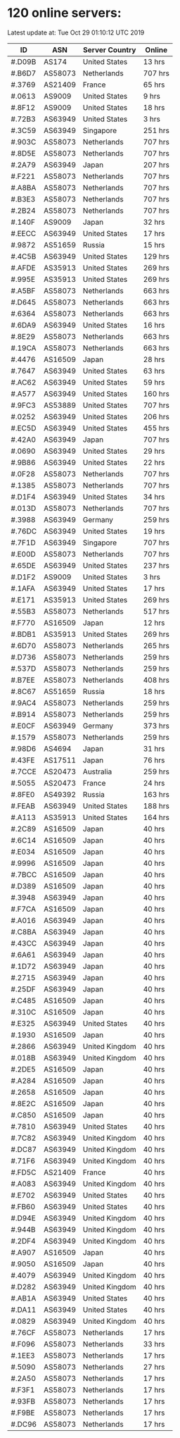 # 120 online servers:

Latest update at: Tue Oct 29 01:10:12 UTC 2019

| ID | ASN | Server Country | Online |
| -- | --- | -------------- | ------ |
| #.D09B | AS174 | United States | 13 hrs |
| #.B6D7 | AS58073 | Netherlands | 707 hrs |
| #.3769 | AS21409 | France | 65 hrs |
| #.0613 | AS9009 | United States | 9 hrs |
| #.8F12 | AS9009 | United States | 18 hrs |
| #.72B3 | AS63949 | United States | 3 hrs |
| #.3C59 | AS63949 | Singapore | 251 hrs |
| #.903C | AS58073 | Netherlands | 707 hrs |
| #.8D5E | AS58073 | Netherlands | 707 hrs |
| #.2A79 | AS63949 | Japan | 207 hrs |
| #.F221 | AS58073 | Netherlands | 707 hrs |
| #.A8BA | AS58073 | Netherlands | 707 hrs |
| #.B3E3 | AS58073 | Netherlands | 707 hrs |
| #.2B24 | AS58073 | Netherlands | 707 hrs |
| #.140F | AS9009 | Japan | 32 hrs |
| #.EECC | AS63949 | United States | 17 hrs |
| #.9872 | AS51659 | Russia | 15 hrs |
| #.4C5B | AS63949 | United States | 129 hrs |
| #.AFDE | AS35913 | United States | 269 hrs |
| #.995E | AS35913 | United States | 269 hrs |
| #.A5BF | AS58073 | Netherlands | 663 hrs |
| #.D645 | AS58073 | Netherlands | 663 hrs |
| #.6364 | AS58073 | Netherlands | 663 hrs |
| #.6DA9 | AS63949 | United States | 16 hrs |
| #.8E29 | AS58073 | Netherlands | 663 hrs |
| #.19CA | AS58073 | Netherlands | 663 hrs |
| #.4476 | AS16509 | Japan | 28 hrs |
| #.7647 | AS63949 | United States | 63 hrs |
| #.AC62 | AS63949 | United States | 59 hrs |
| #.A577 | AS63949 | United States | 160 hrs |
| #.9FC3 | AS53889 | United States | 707 hrs |
| #.0252 | AS63949 | United States | 206 hrs |
| #.EC5D | AS63949 | United States | 455 hrs |
| #.42A0 | AS63949 | Japan | 707 hrs |
| #.0690 | AS63949 | United States | 29 hrs |
| #.9B86 | AS63949 | United States | 22 hrs |
| #.0F28 | AS58073 | Netherlands | 707 hrs |
| #.1385 | AS58073 | Netherlands | 707 hrs |
| #.D1F4 | AS63949 | United States | 34 hrs |
| #.013D | AS58073 | Netherlands | 707 hrs |
| #.3988 | AS63949 | Germany | 259 hrs |
| #.76DC | AS63949 | United States | 19 hrs |
| #.7F1D | AS63949 | Singapore | 707 hrs |
| #.E00D | AS58073 | Netherlands | 707 hrs |
| #.65DE | AS63949 | United States | 237 hrs |
| #.D1F2 | AS9009 | United States | 3 hrs |
| #.1AFA | AS63949 | United States | 17 hrs |
| #.E171 | AS35913 | United States | 269 hrs |
| #.55B3 | AS58073 | Netherlands | 517 hrs |
| #.F770 | AS16509 | Japan | 12 hrs |
| #.BDB1 | AS35913 | United States | 269 hrs |
| #.6D70 | AS58073 | Netherlands | 265 hrs |
| #.D736 | AS58073 | Netherlands | 259 hrs |
| #.537D | AS58073 | Netherlands | 259 hrs |
| #.B7EE | AS58073 | Netherlands | 408 hrs |
| #.8C67 | AS51659 | Russia | 18 hrs |
| #.9AC4 | AS58073 | Netherlands | 259 hrs |
| #.B914 | AS58073 | Netherlands | 259 hrs |
| #.E0CF | AS63949 | Germany | 373 hrs |
| #.1579 | AS58073 | Netherlands | 259 hrs |
| #.98D6 | AS4694 | Japan | 31 hrs |
| #.43FE | AS17511 | Japan | 76 hrs |
| #.7CCE | AS20473 | Australia | 259 hrs |
| #.5055 | AS20473 | France | 24 hrs |
| #.8FE0 | AS49392 | Russia | 163 hrs |
| #.FEAB | AS63949 | United States | 188 hrs |
| #.A113 | AS35913 | United States | 164 hrs |
| #.2C89 | AS16509 | Japan | 40 hrs |
| #.6C14 | AS16509 | Japan | 40 hrs |
| #.E034 | AS16509 | Japan | 40 hrs |
| #.9996 | AS16509 | Japan | 40 hrs |
| #.7BCC | AS16509 | Japan | 40 hrs |
| #.D389 | AS16509 | Japan | 40 hrs |
| #.3948 | AS63949 | Japan | 40 hrs |
| #.F7CA | AS16509 | Japan | 40 hrs |
| #.A016 | AS63949 | Japan | 40 hrs |
| #.C8BA | AS63949 | Japan | 40 hrs |
| #.43CC | AS63949 | Japan | 40 hrs |
| #.6A61 | AS63949 | Japan | 40 hrs |
| #.1D72 | AS63949 | Japan | 40 hrs |
| #.2715 | AS63949 | Japan | 40 hrs |
| #.25DF | AS63949 | Japan | 40 hrs |
| #.C485 | AS16509 | Japan | 40 hrs |
| #.310C | AS16509 | Japan | 40 hrs |
| #.E325 | AS63949 | United States | 40 hrs |
| #.1930 | AS16509 | Japan | 40 hrs |
| #.2866 | AS63949 | United Kingdom | 40 hrs |
| #.018B | AS63949 | United Kingdom | 40 hrs |
| #.2DE5 | AS16509 | Japan | 40 hrs |
| #.A284 | AS16509 | Japan | 40 hrs |
| #.2658 | AS16509 | Japan | 40 hrs |
| #.8E2C | AS16509 | Japan | 40 hrs |
| #.C850 | AS16509 | Japan | 40 hrs |
| #.7810 | AS63949 | United States | 40 hrs |
| #.7C82 | AS63949 | United Kingdom | 40 hrs |
| #.DC87 | AS63949 | United Kingdom | 40 hrs |
| #.71F6 | AS63949 | United Kingdom | 40 hrs |
| #.FD5C | AS21409 | France | 40 hrs |
| #.A083 | AS63949 | United Kingdom | 40 hrs |
| #.E702 | AS63949 | United States | 40 hrs |
| #.FB60 | AS63949 | United States | 40 hrs |
| #.D94E | AS63949 | United Kingdom | 40 hrs |
| #.944B | AS63949 | United Kingdom | 40 hrs |
| #.2DF4 | AS63949 | United Kingdom | 40 hrs |
| #.A907 | AS16509 | Japan | 40 hrs |
| #.9050 | AS16509 | Japan | 40 hrs |
| #.4079 | AS63949 | United Kingdom | 40 hrs |
| #.D282 | AS63949 | United Kingdom | 40 hrs |
| #.AB1A | AS63949 | United States | 40 hrs |
| #.DA11 | AS63949 | United States | 40 hrs |
| #.0829 | AS63949 | United Kingdom | 40 hrs |
| #.76CF | AS58073 | Netherlands | 17 hrs |
| #.F096 | AS58073 | Netherlands | 33 hrs |
| #.1EE3 | AS58073 | Netherlands | 17 hrs |
| #.5090 | AS58073 | Netherlands | 27 hrs |
| #.2A50 | AS58073 | Netherlands | 17 hrs |
| #.F3F1 | AS58073 | Netherlands | 17 hrs |
| #.93FB | AS58073 | Netherlands | 17 hrs |
| #.F9BE | AS58073 | Netherlands | 17 hrs |
| #.DC96 | AS58073 | Netherlands | 17 hrs |

